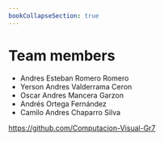 ```yaml
---
bookCollapseSection: true
---
```


# Team members


* Andres Esteban Romero Romero
* Yerson Andres Valderrama Ceron
* Oscar Andres Mancera Garzon
* Andrés Ortega Fernández
* Camilo Andres Chaparro Silva


https://github.com/Computacion-Visual-Gr7


